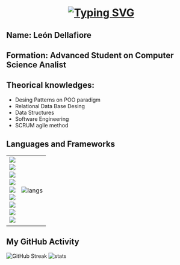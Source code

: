 <h1 align="center">
  <a href="https://git.io/typing-svg"><img src="https://readme-typing-svg.demolab.com?font=Instrument+Sans&weight=450&size=28&duration=2500&pause=2000&color=F7F7F7&center=true&width=435&lines=Welcome+to+my+profile.;Bienvenido+a+mi+perfil." alt="Typing SVG" /></a>
</h1>
<h2>Name: León Dellafiore</h2>
<h2>Formation: Advanced Student on Computer Science Analist</h2>
<h2>Theorical knowledges:</h2>
<ul>
  <li>Desing Patterns on POO paradigm</li>
  <li>Relational Data Base Desing</li>
  <li>Data Structures</li>
  <li>Software Engineering </li>
  <li>SCRUM agile method</li>
</ul>
<h2>Languages and Frameworks</h2>
<table>
    <tr>
      <td>
        <ul style="list-style: none; padding: 0; margin: 0;">
          <li><img src="https://img.shields.io/badge/Java-ED8B00?style=for-the-badge&logo=openjdk&logoColor=white" /></li>
          <li><img src="https://img.shields.io/badge/React-20232A?style=for-the-badge&logo=react&logoColor=61DAFB" /></li>
          <li><img src="https://img.shields.io/badge/JavaScript-F7DF1E?style=for-the-badge&logo=javascript&logoColor=black" /></li>
          <li><img src="https://img.shields.io/badge/HTML5-E34F26?style=for-the-badge&logo=html5&logoColor=white" /></li>
          <li><img src="https://img.shields.io/badge/CSS3-1572B6?style=for-the-badge&logo=css3&logoColor=white" /></li>
          <li><img src="https://img.shields.io/badge/PostgreSQL-316192?style=for-the-badge&logo=postgresql&logoColor=white" /></li> 
          <li><img src="https://img.shields.io/badge/mysql-4479A1?style=for-the-badge&logo=mysql&logoColor=white"/></li>
          <li><img src="https://img.shields.io/badge/Git-F05032?style=for-the-badge&logo=git&logoColor=white" /> </li>
          <li><img src="https://img.shields.io/badge/Docker-2496ED?style=for-the-badge&logo=docker&logoColor=white" /></li>
        </ul>
      </td>
    <td> 
      <img src="https://github-readme-stats.vercel.app/api/top-langs/?username=Leonidas314&layout=pie&theme=tokyonight&hide_border=true&show_icons=true" alt="langs" />
    </td>
  </tr>
</table>

   
<h2>My GitHub Activity</h2>
<p align="left">
  <img src="https://streak-stats.demolab.com?user=Leonidas314&theme=tokyonight&hide_border=true&show_icons=true" alt="GitHub Streak" />
  <img src="https://github-readme-stats.vercel.app/api?username=Leonidas314&show_icons=true&theme=tokyonight&hide_border=true" alt="stats" />
</p>

  



<!--
**Leonidas314/Leonidas314** is a ✨ _special_ ✨ repository because its `README.md` (this file) appears on your GitHub profile.

Here are some ideas to get you started:

- 🔭 I’m currently working on ...
- 🌱 I’m currently learning ...
- 👯 I’m looking to collaborate on ...
- 🤔 I’m looking for help with ...
- 💬 Ask me about ...
- 📫 How to reach me: ...
- 😄 Pronouns: ...
- ⚡ Fun fact: ...
Graph of contributions per day, suggestion to add latter
<p align="center">
  <img src="https://github-readme-activity-graph.vercel.app/graph?username=Leonidas314&bg_color=0d1117&color=00ffcc&line=ff0099&point=ffffff&area=true&hide_border=true" alt="Gráfico de actividad de GitHub" />
</p>
-->

